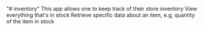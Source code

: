 "# inventory" 
This app allows one to keep track of their store inventory
View everything that's in stock
Retrieve specific data about an item, e.g, quantity of the item in stock

